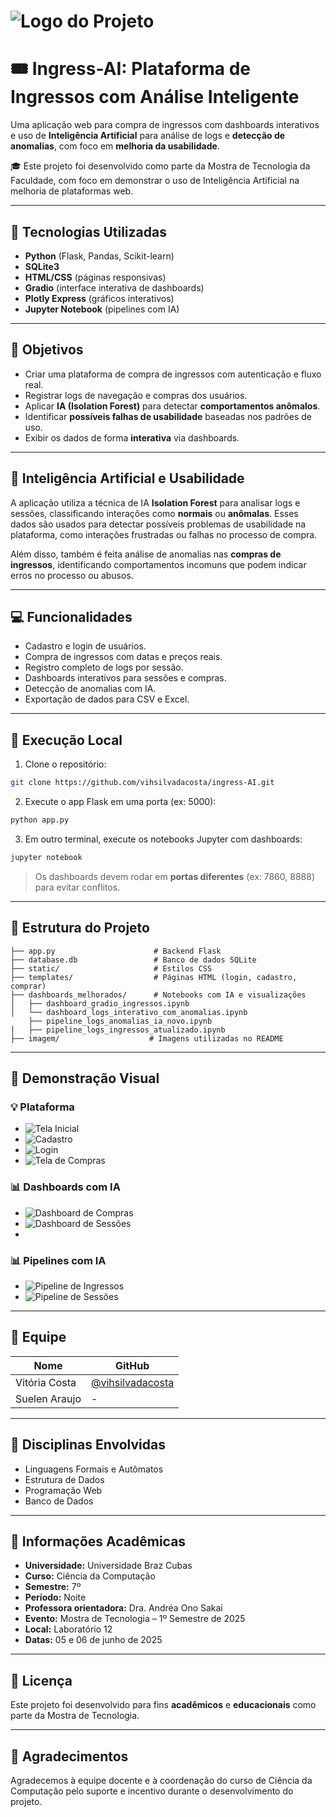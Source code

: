 # ![Logo do Projeto](imagem/logoIngressAI.png)

# 🎟️ Ingress-AI: Plataforma de Ingressos com Análise Inteligente

Uma aplicação web para compra de ingressos com dashboards interativos e uso de **Inteligência Artificial** para análise de logs e **detecção de anomalias**, com foco em **melhoria da usabilidade**.

🎓 Este projeto foi desenvolvido como parte da Mostra de Tecnologia da Faculdade, com foco em demonstrar o uso de Inteligência Artificial na melhoria de plataformas web.

---

## 🚀 Tecnologias Utilizadas

- **Python** (Flask, Pandas, Scikit-learn)
- **SQLite3**
- **HTML/CSS** (páginas responsivas)
- **Gradio** (interface interativa de dashboards)
- **Plotly Express** (gráficos interativos)
- **Jupyter Notebook** (pipelines com IA)

---

## 🎯 Objetivos

- Criar uma plataforma de compra de ingressos com autenticação e fluxo real.
- Registrar logs de navegação e compras dos usuários.
- Aplicar **IA (Isolation Forest)** para detectar **comportamentos anômalos**.
- Identificar **possíveis falhas de usabilidade** baseadas nos padrões de uso.
- Exibir os dados de forma **interativa** via dashboards.

---

## 🧠 Inteligência Artificial e Usabilidade

A aplicação utiliza a técnica de IA **Isolation Forest** para analisar logs e sessões, classificando interações como **normais** ou **anômalas**. Esses dados são usados para detectar possíveis problemas de usabilidade na plataforma, como interações frustradas ou falhas no processo de compra.

Além disso, também é feita análise de anomalias nas **compras de ingressos**, identificando comportamentos incomuns que podem indicar erros no processo ou abusos.

---

## 💻 Funcionalidades

- Cadastro e login de usuários.
- Compra de ingressos com datas e preços reais.
- Registro completo de logs por sessão.
- Dashboards interativos para sessões e compras.
- Detecção de anomalias com IA.
- Exportação de dados para CSV e Excel.

---

## 🧪 Execução Local

1. Clone o repositório:
```bash
git clone https://github.com/vihsilvadacosta/ingress-AI.git
```

2. Execute o app Flask em uma porta (ex: 5000):
```bash
python app.py
```

3. Em outro terminal, execute os notebooks Jupyter com dashboards:
```bash
jupyter notebook
```
> Os dashboards devem rodar em **portas diferentes** (ex: 7860, 8888) para evitar conflitos.

---

## 📁 Estrutura do Projeto

```
├── app.py                      # Backend Flask
├── database.db                 # Banco de dados SQLite
├── static/                     # Estilos CSS
├── templates/                  # Páginas HTML (login, cadastro, comprar)
├── dashboards_melhorados/      # Notebooks com IA e visualizações
│   ├── dashboard_gradio_ingressos.ipynb
│   └── dashboard_logs_interativo_com_anomalias.ipynb
    ├── pipeline_logs_anomalias_ia_novo.ipynb
│   ├── pipeline_logs_ingressos_atualizado.ipynb
├── imagem/                    # Imagens utilizadas no README
```

---

## 📸 Demonstração Visual

### 💡 Plataforma
- ![Tela Inicial](imagem/telaInicial.png)
- ![Cadastro](imagem/cadastro.png)
- ![Login](imagem/login.png)
- ![Tela de Compras](imagem/telaCompras.png)

### 📊 Dashboards com IA
- ![Dashboard de Compras](imagem/dashboardCompras.png)
- ![Dashboard de Sessões](imagem/dashboardSessoes.png)
- 
### 📊 Pipelines com IA
- ![Pipeline de Ingressos](imagem/pipelineIngressos.png)
- ![Pipeline de Sessões](imagem/pipelineSessoes.png)

---

## 👥 Equipe

| Nome           | GitHub                                           |
|----------------|--------------------------------------------------|
| Vitória Costa  | [@vihsilvadacosta](https://github.com/vihsilvadacosta) |
| Suelen Araujo  | -                     |

---

## 🧠 Disciplinas Envolvidas

- Linguagens Formais e Autômatos
- Estrutura de Dados
- Programação Web
- Banco de Dados

---

## 🏫 Informações Acadêmicas

- **Universidade:** Universidade Braz Cubas  
- **Curso:** Ciência da Computação  
- **Semestre:** 7º  
- **Período:** Noite  
- **Professora orientadora:** Dra. Andréa Ono Sakai  
- **Evento:** Mostra de Tecnologia – 1º Semestre de 2025  
- **Local:** Laboratório 12  
- **Datas:** 05 e 06 de junho de 2025

---

## 📄 Licença

Este projeto foi desenvolvido para fins **acadêmicos** e **educacionais** como parte da Mostra de Tecnologia.

---

## 🙏 Agradecimentos

Agradecemos à equipe docente e à coordenação do curso de Ciência da Computação pelo suporte e incentivo durante o desenvolvimento do projeto.
